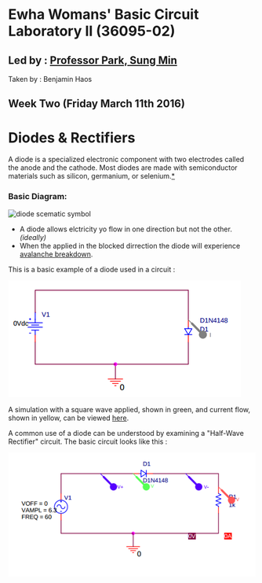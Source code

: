 # Ewha Womans' Basic Circuit Laboratory II (36095-02)

## Led by : [Professor Park, Sung Min](https://www.researchgate.net/profile/Sung_Park15)

Taken by : Benjamin Haos

## Week Two (Friday March 11th 2016)

# Diodes & Rectifiers

A diode is a specialized electronic component with two electrodes called the anode and the cathode. Most diodes are made with semiconductor materials such as silicon, germanium, or selenium.[*](https://www.google.com/search?sourceid=chrome-psyapi2&ion=1&espv=2&ie=UTF-8&q=diode&oq=Diod&aqs=chrome.1.69i57j0l5.2622j0j7)

### Basic Diagram:

![diode scematic symbol](https://cdn.sparkfun.com/assets/d/6/b/f/a/5171b6bece395ff53c000000.PNG)

* A diode allows elctricity yo flow in one direction but not the other. *(ideally)*
* When the applied in the blocked dirrection the diode will experience [avalanche breakdown](https://en.wikipedia.org/wiki/Avalanche_breakdown).

This is a basic example of a diode used in a circuit :

![image from handout](img/lab2_schematic_to_sim.png)

A simulation with a square wave applied, shown in green, and current flow, shown in yellow, can be viewed [here](http://lushprojects.com/circuitjs/circuitjs.html?cct=$+1+0.000005+10.200277308269968+50+5+50%0Aw+336+112+576+112+0%0Aw+336+272+576+272+0%0Ag+576+272+576+384+0%0Av+336+112+336+272+0+2+40+5+0+0+0.5%0Ad+576+112+576+272+1+0.805904783%0Ao+4+64+0+551+5+1.130782121458166e+73+0+-1%0A).

A common use of a diode can be understood by examining a "Half-Wave Rectifier" circuit. The basic circuit looks like this :

![image from handout](img/half_wave_rectifier_schematic_to_sim.png)


